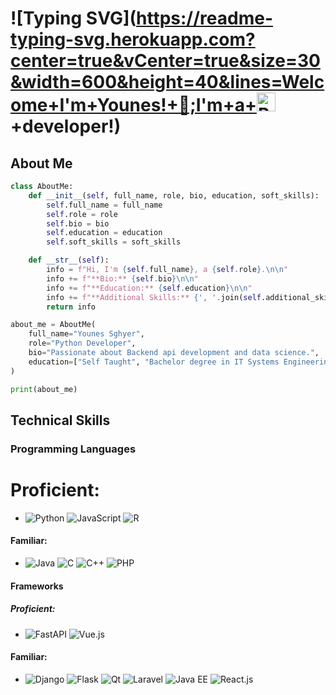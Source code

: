 
# ![Typing SVG](https://readme-typing-svg.herokuapp.com?center=true&vCenter=true&size=30&width=600&height=40&lines=Welcome+I'm+Younes!+👋;I'm+a+<img src="https://www.python.org/static/community_logos/python-logo.png" width="30px" height="30px" alt="Python logo">+developer!)


## About Me

```python
class AboutMe:
    def __init__(self, full_name, role, bio, education, soft_skills):
        self.full_name = full_name
        self.role = role
        self.bio = bio
        self.education = education
        self.soft_skills = soft_skills

    def __str__(self):
        info = f"Hi, I'm {self.full_name}, a {self.role}.\n\n"
        info += f"**Bio:** {self.bio}\n\n"
        info += f"**Education:** {self.education}\n\n"
        info += f"**Additional Skills:** {', '.join(self.additional_skills)}\n\n"
        return info

about_me = AboutMe(
    full_name="Younes Sghyer",
    role="Python Developer",
    bio="Passionate about Backend api development and data science.",
    education=["Self Taught", "Bachelor degree in IT Systems Engineering", "Master degree Student in IT"]
)

print(about_me)
```
## Technical Skills

### Programming Languages

# Proficient:

- ![Python](https://img.shields.io/badge/Python-3776AB.svg?style=for-the-badge&logo=Python&logoColor=white) ![JavaScript](https://img.shields.io/badge/JavaScript-F7DF1E.svg?style=for-the-badge&logo=JavaScript&logoColor=black) ![R](https://img.shields.io/badge/R-276DC3.svg?style=for-the-badge&logo=R&logoColor=white) 

#### Familiar:

- ![Java](https://img.shields.io/badge/Java-007396.svg?style=for-the-badge&logo=Java&logoColor=white) ![C](https://img.shields.io/badge/C-00599C.svg?style=for-the-badge&logo=C&logoColor=white) ![C++](https://img.shields.io/badge/C++-00599C.svg?style=for-the-badge&logo=C%2B%2B&logoColor=white) ![PHP](https://img.shields.io/badge/PHP-777BB4.svg?style=for-the-badge&logo=PHP&logoColor=white) 
#### Frameworks

##### Proficient:

- ![FastAPI](https://img.shields.io/badge/FastAPI-009688.svg?style=for-the-badge&logo=FastAPI&logoColor=white) ![Vue.js](https://img.shields.io/badge/Vue.js-4FC08D.svg?style=for-the-badge&logo=vuedotjs&logoColor=white) 

#### Familiar:

- ![Django](https://img.shields.io/badge/Django-092E20.svg?style=for-the-badge&logo=Django&logoColor=white) ![Flask](https://img.shields.io/badge/Flask-000000.svg?style=for-the-badge&logo=Flask&logoColor=white) ![Qt](https://img.shields.io/badge/Qt-41CD52.svg?style=for-the-badge&logo=Qt&logoColor=white) ![Laravel](https://img.shields.io/badge/Laravel-FF2D20.svg?style=for-the-badge&logo=Laravel&logoColor=white) ![Java EE](https://img.shields.io/badge/JAVA%20EE-007396.svg?style=for-the-badge&logo=Java&logoColor=white) ![React.js](https://img.shields.io/badge/React.js-61DAFB.svg?style=for-the-badge&logo=React&logoColor=white) 
